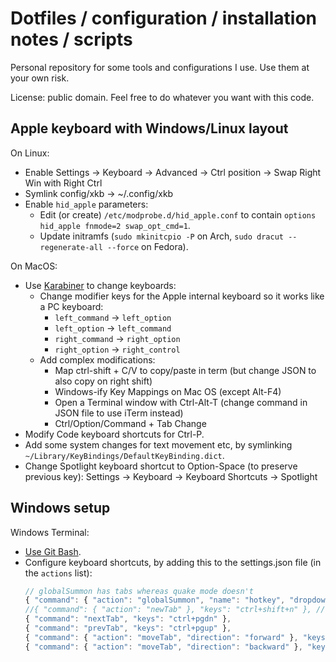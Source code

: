 # Dotfiles / configuration / installation notes / scripts

Personal repository for some tools and configurations I use. Use them at your own risk.

License: public domain. Feel free to do whatever you want with this code.

## Apple keyboard with Windows/Linux layout

On Linux:
  * Enable Settings -> Keyboard -> Advanced -> Ctrl position -> Swap Right Win with Right Ctrl
  * Symlink config/xkb -> ~/.config/xkb
  * Enable `hid_apple` parameters:
      * Edit (or create) `/etc/modprobe.d/hid_apple.conf` to contain `options hid_apple fnmode=2 swap_opt_cmd=1`.
      * Update initramfs (`sudo mkinitcpio -P` on Arch, `sudo dracut --regenerate-all --force` on Fedora).

On MacOS:
  * Use [Karabiner](https://karabiner-elements.pqrs.org/) to change keyboards:
    * Change modifier keys for the Apple internal keyboard so it works like a PC keyboard:
      - `left_command` -> `left_option`
      - `left_option` -> `left_command`
      - `right_command` -> `right_option`
      - `right_option` -> `right_control`
    * Add complex modifications:
      - Map ctrl-shift + C/V to copy/paste in term (but change JSON to also copy on right shift)
      - Windows-ify Key Mappings on Mac OS (except Alt-F4)
      - Open a Terminal window with Ctrl-Alt-T (change command in JSON file to use iTerm instead)
      - Ctrl/Option/Command + Tab Change
  * Modify Code keyboard shortcuts for Ctrl-P.
  * Add some system changes for text movement etc, by symlinking `~/Library/KeyBindings/DefaultKeyBinding.dict`.
  * Change Spotlight keyboard shortcut to Option-Space (to preserve previous key):
    Settings -> Keyboard -> Keyboard Shortcuts -> Spotlight

## Windows setup

Windows Terminal:
  * [Use Git Bash](https://www.youtube.com/watch?v=zM9Mb-otqww).
  * Configure keyboard shortcuts, by adding this to the settings.json file (in the `actions` list):
    ```javascript
    // globalSummon has tabs whereas quake mode doesn't
    { "command": { "action": "globalSummon", "name": "hotkey", "dropdownDuration": 0 }, "keys": "f9" },
    //{ "command": { "action": "newTab" }, "keys": "ctrl+shift+n" }, // doesn't work
    { "command": "nextTab", "keys": "ctrl+pgdn" },
    { "command": "prevTab", "keys": "ctrl+pgup" },
    { "command": { "action": "moveTab", "direction": "forward" }, "keys": "ctrl+shift+pgdn" },
    { "command": { "action": "moveTab", "direction": "backward" }, "keys": "ctrl+shift+pgup" }
    ```
